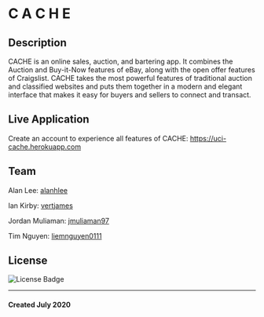 # C A C H E
## Description
CACHE is an online sales, auction, and bartering app. It combines the Auction and Buy-it-Now features of eBay, along with the open offer features of Craigslist. CACHE takes the most powerful features of traditional auction and classified websites and puts them together in a modern and elegant interface that makes it easy for buyers and sellers to connect and transact.

## Live Application

Create an account to experience all features of CACHE: https://uci-cache.herokuapp.com

## Team
Alan Lee: [alanhlee](https://github.com/alanhlee "GitHub Profile")

Ian Kirby: [vertjames](https://github.com/vertjames "GitHub Profile")

Jordan Muliaman: [jmuliaman97](https://github.com/jmuliaman97 "GitHub Profile")

Tim Nguyen: [liemnguyen0111](https://github.com/liemnguyen0111 "GitHub Profile")

## License
<img src='https://img.shields.io/badge/License-MIT-blue' alt='License Badge'>

***
#### Created July 2020